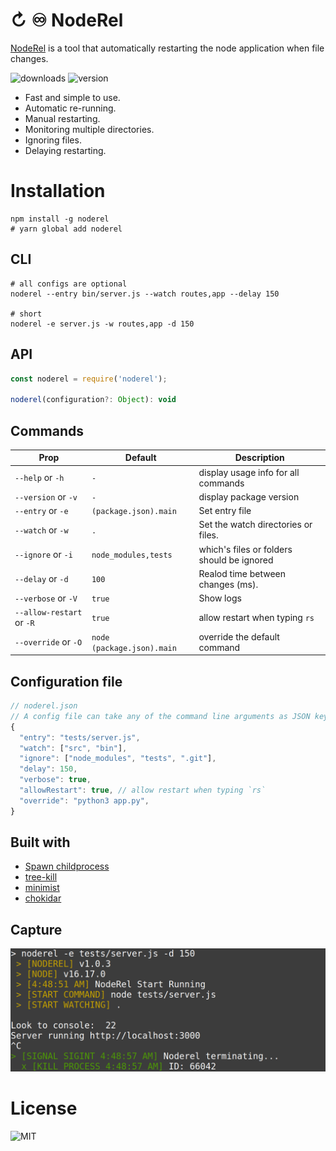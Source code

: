 # ↻ ♾️ NodeRel
[NodeRel](https://wutility.github.io/noderel) is a tool that automatically restarting the node application when file changes.

![downloads](https://badgen.net/npm/dt/noderel) ![version](http://img.shields.io/npm/v/noderel.svg?style=flat-square)

- Fast and simple to use.
- Automatic re-running.
- Manual restarting.
- Monitoring multiple directories.
- Ignoring files.
- Delaying restarting.

# Installation
```shell
npm install -g noderel 
# yarn global add noderel
```

## CLI
```shell
# all configs are optional 
noderel --entry bin/server.js --watch routes,app --delay 150

# short
noderel -e server.js -w routes,app -d 150
```

## API
```js
const noderel = require('noderel');

noderel(configuration?: Object): void
```

## Commands

| Prop                      | Default                    | Description                                 |
|---------------------------|----------------------------|---------------------------------------------|
|`--help`          or `-h`  | `-`                        | display usage info for all commands         |
|`--version`       or `-v`  | `-`                        | display package version                     |
|`--entry`         or `-e`  | `(package.json).main`      | Set entry file                              |
|`--watch`         or `-w`  | `.`                        | Set the watch directories or files.         |
|`--ignore`        or `-i`  | `node_modules,tests`       | which\'s files or folders should be ignored |
|`--delay`         or `-d`  | `100`                      | Realod time between changes (ms).           |
|`--verbose`       or `-V`  | `true`                     | Show logs                                   |
|`--allow-restart` or `-R`  | `true`                     | allow restart when typing `rs`              |
|`--override`      or `-O`  | `node (package.json).main` | override the default command                |

## Configuration file
```js
// noderel.json
// A config file can take any of the command line arguments as JSON key values, for example:
{
  "entry": "tests/server.js",
  "watch": ["src", "bin"],
  "ignore": ["node_modules", "tests", ".git"],
  "delay": 150,
  "verbose": true,
  "allowRestart": true, // allow restart when typing `rs`
  "override": "python3 app.py",
}
```

## Built with
- [Spawn childprocess](https://nodejs.org/docs/latest-v16.x/api/child_process.html#class-childprocess)
- [tree-kill](https://www.npmjs.com/package/tree-kill)
- [minimist](https://www.npmjs.com/package/minimist)
- [chokidar](https://www.npmjs.com/package/chokidar)

## Capture
![Capture](capture.png)

# License
![MIT](https://badgen.net/npm/license/noderel)